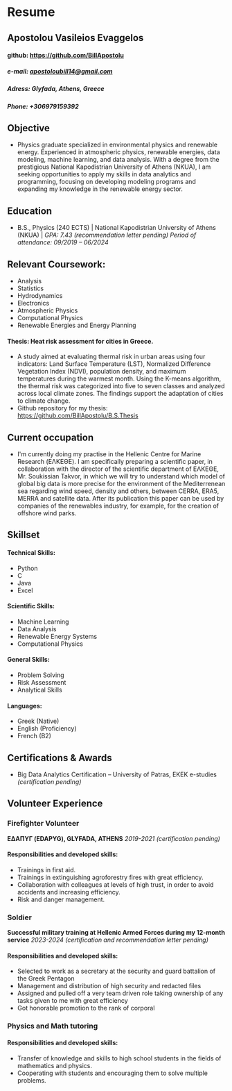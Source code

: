 # Resume
## Apostolou Vasileios Evaggelos 
#### github: https://github.com/BillApostolu
##### e-mail: apostoloubill14@gmail.com
##### Adress:  Glyfada, Athens, Greece
##### Phone: +306979159392

## Objective
- Physics graduate specialized in environmental physics and renewable energy. Experienced in atmospheric physics, renewable energies, data modeling, machine learning, and data analysis. With a degree from the prestigious National Kapodistrian University of Athens (NKUA), I am seeking opportunities to apply my skills in data analytics and programming, focusing on developing modeling programs and expanding my knowledge in the renewable energy sector.

## Education	        		
- B.S., Physics (240 ECTS) | National Kapodistrian University of Athens (NKUA) | *GPA: 7.43*
_(recommendation letter pending)_ _Period of attendance: 09/2019 – 06/2024_

## Relevant Coursework:
-	Analysis
-	Statistics
-	Hydrodynamics
-	Electronics
-	Atmospheric Physics
-	Computational Physics
-	Renewable Energies and Energy Planning

#### Thesis: Heat risk assessment for cities in Greece. 
- A study aimed at evaluating thermal risk in urban areas using four indicators: Land Surface Temperature (LST), Normalized Difference Vegetation Index (NDVI), population density, and maximum temperatures during the warmest month. Using the K-means algorithm, the thermal risk was categorized into five to seven classes and analyzed across local climate zones. The findings support the adaptation of cities to climate change.
- Github repository for my thesis: https://github.com/BillApostolu/B.S.Thesis

## Current occupation
- I'm currently doing my practise in the Hellenic Centre for Marine Research (ΕΛΚΕΘΕ). I am specifically preparing a scientific paper, in collaboration with the director of the scientific department of ΕΛΚΕΘΕ, Mr. Soukissian Takvor, in which we will try to understand which model of global big data is more precise for the environment of the Mediterrenean sea regarding wind speed, density and others, between CERRA, ERA5, MERRA and satellite data. After its publication this paper can be used by companies of the renewables industry, for example, for the creation of offshore wind parks.

## Skillset
#### Technical Skills:
-	Python
-	C
- Java
-	Excel

#### Scientific Skills:
-	Machine Learning
-	Data Analysis
-	Renewable Energy Systems
-	Computational Physics

#### General Skills: 
-	Problem Solving
-	Risk Assessment
-	Analytical Skills

#### Languages:  
-	Greek (Native)
-	English (Proficiency)
-	French (B2)

## Certifications & Awards
- Big Data Analytics Certification – University of Patras, EKEK e-studies _(certification pending)_
## Volunteer Experience 
### Firefighter Volunteer 
**ΕΔΑΠΥΓ (EDAPYG), GLYFADA, ATHENS** _2019-2021_ _(certification pending)_ 
#### Responsibilities and developed skills: 
- Trainings in first aid. 
- Trainings in extinguishing agroforestry fires with great efficiency. 
- Collaboration with colleagues at levels of high trust, in order to avoid accidents and increasing efficiency.
- Risk and danger management.
### Soldier 
**Successful military training at Hellenic Armed Forces during my 12-month service** _2023-2024_ _(certification and recommendation letter pending)_
#### Responsibilities and developed skills: 
- Selected to work as a secretary at the security and guard battalion of the Greek Pentagon
- Management and distribution of high security and redacted files
- Assigned and pulled off a very team driven role taking ownership of any tasks given to me with great efficiency
- Got honorable promotion to the rank of corporal
### Physics and Math tutoring 
#### Responsibilities and developed skills:
- Transfer of knowledge and skills to high school students in the fields of mathematics and physics.
- Cooperating with students and encouraging them to solve multiple problems.

